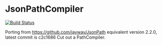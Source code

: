# JsonPathCompiler

[![Build Status](https://travis-ci.org/kysnm/JsonPathCompiler.svg?branch=master)](https://travis-ci.org/kysnm/JsonPathCompiler)

Porting from https://github.com/jayway/JsonPath equivalent version 2.2.0, latest commit is c2c1686
Cut out a PathCompiler.

